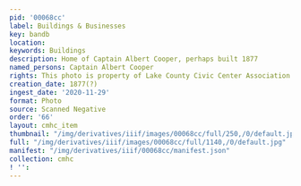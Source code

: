 ```yaml
---
pid: '00068cc'
label: Buildings & Businesses
key: bandb
location: 
keywords: Buildings
description: Home of Captain Albert Cooper, perhaps built 1877
named_persons: Captain Albert Cooper
rights: This photo is property of Lake County Civic Center Association.
creation_date: 1877(?)
ingest_date: '2020-11-29'
format: Photo
source: Scanned Negative
order: '66'
layout: cmhc_item
thumbnail: "/img/derivatives/iiif/images/00068cc/full/250,/0/default.jpg"
full: "/img/derivatives/iiif/images/00068cc/full/1140,/0/default.jpg"
manifest: "/img/derivatives/iiif/00068cc/manifest.json"
collection: cmhc
! '': 
---
```

